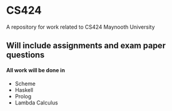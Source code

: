 # CS424
A repository for work related to CS424 Maynooth University

## Will include assignments and exam paper questions
#### All work will be done in 
- Scheme
- Haskell
- Prolog
- Lambda Calculus
